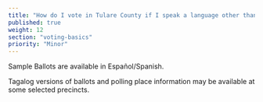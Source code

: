 ```yaml
---
title: "How do I vote in Tulare County if I speak a language other than English?"
published: true
weight: 12
section: "voting-basics"
priority: "Minor"
---
```


Sample Ballots are available in Español/Spanish.   

Tagalog versions of ballots and polling place information may be available at some selected precincts.

